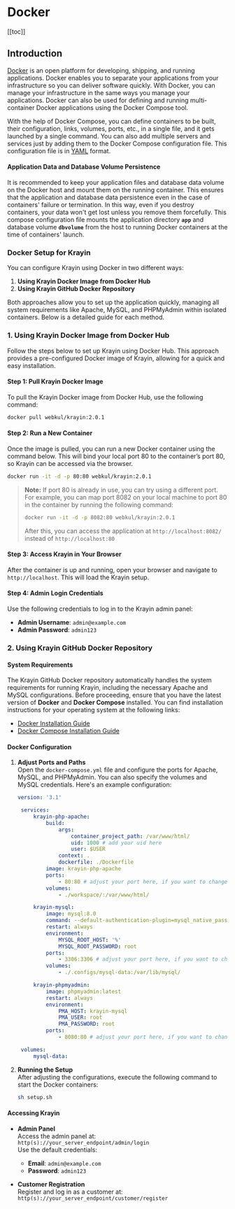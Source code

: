 # Docker

[[toc]]

## Introduction

[Docker](https://www.docker.com/) is an open platform for developing, shipping, and running applications. Docker enables you to separate your applications from your infrastructure so you can deliver software quickly. With Docker, you can manage your infrastructure in the same ways you manage your applications. Docker can also be used for defining and running multi-container Docker applications using the Docker Compose tool.

With the help of Docker Compose, you can define containers to be built, their configuration, links, volumes, ports, etc., in a single file, and it gets launched by a single command. You can also add multiple servers and services just by adding them to the Docker Compose configuration file. This configuration file is in [YAML](https://en.wikipedia.org/wiki/YAML) format.

#### Application Data and Database Volume Persistence

It is recommended to keep your application files and database data volume on the Docker host and mount them on the running container. This ensures that the application and database data persistence even in the case of containers' failure or termination. In this way, even if you destroy containers, your data won't get lost unless you remove them forcefully.
This compose configuration file mounts the application directory **`app`** and database volume **`dbvolume`** from the host to running Docker containers at the time of containers' launch.

### Docker Setup for Krayin

You can configure Krayin using Docker in two different ways:

1. **Using Krayin Docker Image from Docker Hub**
2. **Using Krayin GitHub Docker Repository**

Both approaches allow you to set up the application quickly, managing all system requirements like Apache, MySQL, and PHPMyAdmin within isolated containers. Below is a detailed guide for each method.

### 1. **Using Krayin Docker Image from Docker Hub**

Follow the steps below to set up Krayin using Docker Hub. This approach provides a pre-configured Docker image of Krayin, allowing for a quick and easy installation.

#### Step 1: Pull Krayin Docker Image

To pull the Krayin Docker image from Docker Hub, use the following command:

```bash
docker pull webkul/krayin:2.0.1
```

#### Step 2: Run a New Container

Once the image is pulled, you can run a new Docker container using the command below. This will bind your local port 80 to the container’s port 80, so Krayin can be accessed via the browser.

```bash
docker run -it -d -p 80:80 webkul/krayin:2.0.1
```

> **Note:**
> If port 80 is already in use, you can try using a different port. For example, you can map port 8082 on your local machine to port 80 in the container by running the following command:
>
> ```bash
> docker run -it -d -p 8082:80 webkul/krayin:2.0.1
> ```
> After this, you can access the application at `http://localhost:8082/` instead of `http://localhost:80`

#### Step 3: Access Krayin in Your Browser

After the container is up and running, open your browser and navigate to `http://localhost`. This will load the Krayin setup.

#### Step 4: Admin Login Credentials

Use the following credentials to log in to the Krayin admin panel:

- **Admin Username**: `admin@example.com`
- **Admin Password**: `admin123`

### 2. **Using Krayin GitHub Docker Repository**

#### System Requirements

The Krayin GitHub Docker repository automatically handles the system requirements for running Krayin, including the necessary Apache and MySQL configurations. Before proceeding, ensure that you have the latest version of **Docker** and **Docker Compose** installed. You can find installation instructions for your operating system at the following links:
- [Docker Installation Guide](https://docs.docker.com/install/)
- [Docker Compose Installation Guide](https://docs.docker.com/compose/install/)

#### Docker Configuration

1. **Adjust Ports and Paths**  
   Open the `docker-compose.yml` file and configure the ports for Apache, MySQL, and PHPMyAdmin. You can also specify the volumes and MySQL credentials. Here's an example configuration:

   ```yaml
   version: '3.1'

    services:
        krayin-php-apache:
            build:
                args:
                    container_project_path: /var/www/html/
                    uid: 1000 # add your uid here
                    user: $USER
                context: .
                dockerfile: ./Dockerfile
            image: krayin-php-apache
            ports:
                - 80:80 # adjust your port here, if you want to change
            volumes:
                - ./workspace/:/var/www/html/

        krayin-mysql:
            image: mysql:8.0
            command: --default-authentication-plugin=mysql_native_password
            restart: always
            environment:
                MYSQL_ROOT_HOST: '%'
                MYSQL_ROOT_PASSWORD: root
            ports:
                - 3306:3306 # adjust your port here, if you want to change
            volumes:
                - ./.configs/mysql-data:/var/lib/mysql/

        krayin-phpmyadmin:
            image: phpmyadmin:latest
            restart: always
            environment:
                PMA_HOST: krayin-mysql
                PMA_USER: root
                PMA_PASSWORD: root
            ports:
                - 8080:80 # adjust your port here, if you want to change

    volumes:
        mysql-data:
   ```

2. **Running the Setup**  
   After adjusting the configurations, execute the following command to start the Docker containers:
   ```bash
   sh setup.sh
   ```

#### Accessing Krayin

- **Admin Panel**  
  Access the admin panel at:  
  `http(s)://your_server_endpoint/admin/login`  
  Use the default credentials:
  - **Email**: `admin@example.com`
  - **Password**: `admin123`

- **Customer Registration**  
  Register and log in as a customer at:  
  `http(s)://your_server_endpoint/customer/register`
